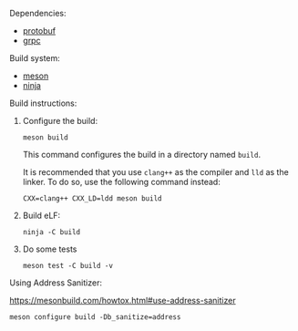 Dependencies:

* [protobuf](https://developers.google.com/protocol-buffers)
* [grpc](https://grpc.io/)

Build system:

* [meson](https://mesonbuild.com/)
* [ninja](https://ninja-build.org/)

Build instructions:

1.  Configure the build:

    ```
    meson build
    ```

    This command configures the build in a directory named `build`.

    It is recommended that you use `clang++` as the compiler and `lld` as the linker. To do so, use the following command instead:

    ```
    CXX=clang++ CXX_LD=ldd meson build
    ```

2.  Build eLF:

    ```
    ninja -C build
    ```

3.  Do some tests

    ```
    meson test -C build -v
    ```

Using Address Sanitizer:

https://mesonbuild.com/howtox.html#use-address-sanitizer

```
meson configure build -Db_sanitize=address
```
